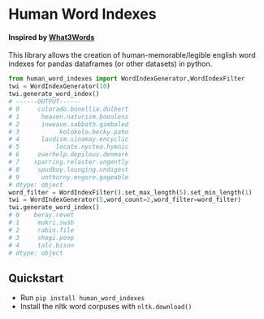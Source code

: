 # Human Word Indexes
#### Inspired by [What3Words](https://map.what3words.com/daring.lion.race)
This library allows the creation of human-memorable/legible english word indexes for 
pandas dataframes (or other datasets) in python.

```python
from human_word_indexes import WordIndexGenerator,WordIndexFilter  
twi = WordIndexGenerator(10)
twi.generate_word_index()
# ------OUTPUT------
# 0     colorado.bonellia.dulbert
# 1      heaven.naturism.boonless
# 2      inweave.sabbath.gimbaled
# 3           kolokolo.becky.paho
# 4      laudism.sinamay.encyclic
# 5          locate.nyctea.hymnic
# 6     overhelp.depilous.denmark
# 7    sparring.relaster.ungently
# 8     spudboy.lounging.undigest
# 9      unthorny.engore.gageable
# dtype: object
word_filter = WordIndexFilter().set_max_length(5).set_min_length(1)
twi = WordIndexGenerator(5,word_count=2,word_filter=word_filter)
twi.generate_word_index()
# 0    beray.revet
# 1     mukri.swab
# 2     rabin.file
# 3     shogi.poop
# 4     talc.bison
# dtype: object


```

## Quickstart
- Run `pip install human_word_indexes`
- Install the nltk word corpuses with `nltk.download()`


